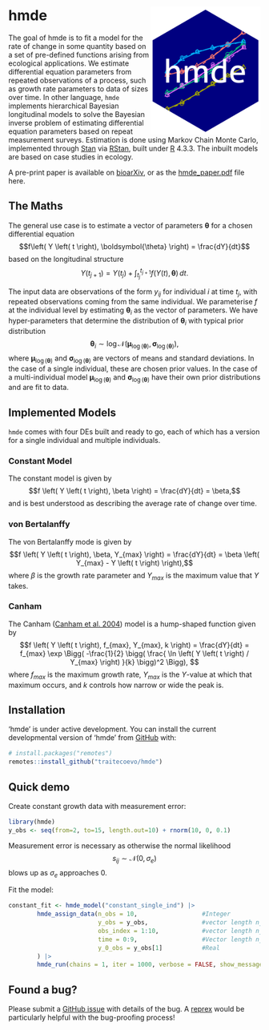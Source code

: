 
# hmde <img src="man/figures/hmde_hex.png" align="right" alt="" width="220" />

The goal of hmde is to fit a model for the rate of change in some
quantity based on a set of pre-defined functions arising from ecological
applications. We estimate differential equation parameters from repeated
observations of a process, such as growth rate parameters to data of
sizes over time. In other language, `hmde` implements hierarchical
Bayesian longitudinal models to solve the Bayesian inverse problem of
estimating differential equation parameters based on repeat measurement
surveys. Estimation is done using Markov Chain Monte Carlo, implemented
through [Stan](https://mc-stan.org/) via
[RStan](https://mc-stan.org/users/interfaces/rstan), built under
[R](https://cran.r-project.org/) 4.3.3. The inbuilt models are based on
case studies in ecology.

A pre-print paper is available on
[bioarXiv](https://doi.org/10.1101/2025.01.15.633280), or as the
[hmde_paper.pdf](https://github.com/traitecoevo/hmde/blob/master/inst/doc/hmde_paper.pdf)
file here.

## The Maths

The general use case is to estimate a vector of parameters
$\boldsymbol{\theta}$ for a chosen differential equation
$$f\left( Y \left( t \right), \boldsymbol{\theta} \right) = \frac{dY}{dt}$$
based on the longitudinal structure
$$Y \left( t_{j+1} \right) = Y\left( t_j \right) + \int_{t_j}^{t_{j+1}}f\left( Y \left( t \right), \boldsymbol{\theta} \right)\,dt. $$

The input data are observations of the form $y_{ij}$ for individual $i$
at time $t_j$, with repeated observations coming from the same
individual. We parameterise $f$ at the individual level by estimating
$\boldsymbol{\theta}_i$ as the vector of parameters. We have
hyper-parameters that determine the distribution of
$\boldsymbol{\theta}_i$ with typical prior distribution
$$\boldsymbol{\theta}_i \sim \log \mathcal{N}\left(\boldsymbol{\mu}_{\log\left(\boldsymbol{\theta}\right)}, \boldsymbol{\sigma}_{\log \left( \boldsymbol{\theta} \right)}\right), $$
where $\boldsymbol{\mu}_{\log\left(\boldsymbol{\theta}\right)}$ and
$\boldsymbol{\sigma}_{\log\left(\boldsymbol{\theta}\right)}$ are vectors
of means and standard deviations. In the case of a single individual,
these are chosen prior values. In the case of a multi-individual model
$\boldsymbol{\mu}_{\log\left(\boldsymbol{\theta}\right)}$ and
$\boldsymbol{\sigma}_{\log\left(\boldsymbol{\theta}\right)}$ have their
own prior distributions and are fit to data.

## Implemented Models

`hmde` comes with four DEs built and ready to go, each of which has a
version for a single individual and multiple individuals.

### Constant Model

The constant model is given by
$$f \left( Y \left( t \right), \beta \right) = \frac{dY}{dt} = \beta,$$
and is best understood as describing the average rate of change over
time.

### von Bertalanffy

The von Bertalanffy mode is given by
$$f \left( Y \left( t \right), \beta, Y_{max} \right) = \frac{dY}{dt} = \beta \left( Y_{max} - Y \left( t \right) \right),$$
where $\beta$ is the growth rate parameter and $Y_{max}$ is the maximum
value that $Y$ takes.

### Canham

The Canham ([Canham et
al. 2004](https://doi.org/10.1890/1051-0761(2006)016%5B0540:NAOCTC%5D2.0.CO;2))
model is a hump-shaped function given by
$$f \left( Y \left( t \right), f_{max}, Y_{max}, k \right) = \frac{dY}{dt} = f_{max} \exp \Bigg( -\frac{1}{2} \bigg( \frac{ \ln \left( Y \left( t \right) / Y_{max} \right) }{k} \bigg)^2 \Bigg), $$
where $f_{max}$ is the maximum growth rate, $Y_{max}$ is the $Y$-value
at which that maximum occurs, and $k$ controls how narrow or wide the
peak is.

## Installation

‘hmde’ is under active development. You can install the current
developmental version of ‘hmde’ from [GitHub](https://github.com/) with:

``` r
# install.packages("remotes")
remotes::install_github("traitecoevo/hmde")
```

## Quick demo

Create constant growth data with measurement error:

``` r
library(hmde)
y_obs <- seq(from=2, to=15, length.out=10) + rnorm(10, 0, 0.1)
```

Measurement error is necessary as otherwise the normal likelihood
$$s_{ij} \sim \mathcal{N}\left( 0, \sigma_e \right)$$ blows up as
$\sigma_e$ approaches 0.

Fit the model:

``` r
constant_fit <- hmde_model("constant_single_ind") |>
        hmde_assign_data(n_obs = 10,                  #Integer
                         y_obs = y_obs,               #vector length n_obs
                         obs_index = 1:10,            #vector length n_obs
                         time = 0:9,                  #Vector length n_obs
                         y_0_obs = y_obs[1]           #Real
        ) |>
        hmde_run(chains = 1, iter = 1000, verbose = FALSE, show_messages = FALSE)
```

## Found a bug?

Please submit a [GitHub
issue](https://github.com/traitecoevo/hmde/issues) with details of the
bug. A [reprex](https://reprex.tidyverse.org/) would be particularly
helpful with the bug-proofing process!
